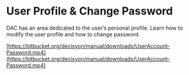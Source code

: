 # User Profile & Change Password​

DAC has an area dedicated to the user’s personal profile. Learn how to modify the user profile and how to change password.

[https://bitbucket.org/decisyon/manual/downloads/UserAccount-Password.mp4](https://bitbucket.org/decisyon/manual/downloads/UserAccount-Password.mp4)

  


